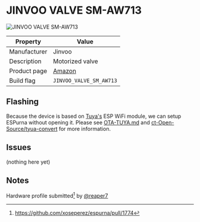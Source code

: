 # JINVOO VALVE SM-AW713

![JINVOO VALVE SM-AW713](../raw/dev/images/devices/jinvoo-valve-sm-aw713.jpg)

|Property|Value|
|---|---|
|Manufacturer|Jinvoo|
|Description|Motorized valve|
|Product page|[Amazon](https://www.amazon.co.uk/Jinvoo-Control-SM-AW713-Application-Program/dp/B07HKGYYBZ)|
|Build flag|`JINVOO_VALVE_SM_AW713`|

## Flashing

Because the device is based on [Tuya's](https://docs.tuya.com/en/) ESP WiFi module, we can setup ESPurna without opening it. Please see [OTA-TUYA.md](OTA-TUYA.md) and [ct-Open-Source/tyua-convert](https://github.com/ct-Open-Source/tuya-convert) for more information.

## Issues

(nothing here yet)

## Notes

Hardware profile submitted[^1] by [@reaper7](https://github.com/reaper7)

[^1]: https://github.com/xoseperez/espurna/pull/1774

